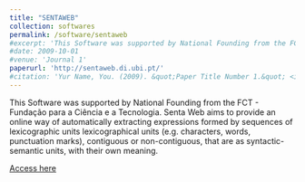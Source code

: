 ```yaml
---
title: "SENTAWEB"
collection: softwares
permalink: /software/sentaweb
#excerpt: 'This Software was supported by National Founding from the FCT - Fundação para a Ciência e a Tecnologia.'
#date: 2009-10-01
#venue: 'Journal 1'
paperurl: 'http://sentaweb.di.ubi.pt/'
#citation: 'Yur Name, You. (2009). &quot;Paper Title Number 1.&quot; <i>Journal 1</i>. 1(1).'
---
```

This Software was supported by National Founding from the FCT - Fundação para a Ciência e a Tecnologia.
Senta Web aims to provide an online way of automatically extracting expressions formed by sequences of lexicographic units lexicographical units (e.g. characters, words, punctuation marks), contiguous or non-contiguous, that are as syntactic-semantic units, with their own meaning.

[Access here](http://sentaweb.di.ubi.pt/)



